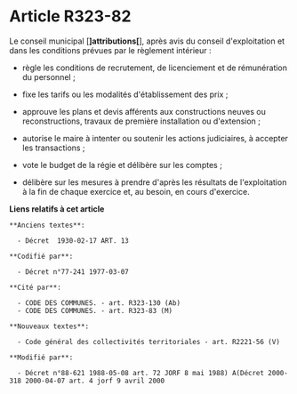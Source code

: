 # Article R323-82

Le conseil municipal [**]attributions[**], après avis du conseil d'exploitation et dans les conditions prévues par le
règlement intérieur :

- règle les conditions de recrutement, de licenciement et de rémunération du personnel ;

- fixe les tarifs ou les modalités d'établissement des prix ;

- approuve les plans et devis afférents aux constructions neuves ou reconstructions, travaux de première installation ou
d'extension ;

- autorise le maire à intenter ou soutenir les actions judiciaires, à accepter les transactions ;

- vote le budget de la régie et délibère sur les comptes ;

- délibère sur les mesures à prendre d'après les résultats de l'exploitation à la fin de chaque exercice et, au besoin, en
cours d'exercice.

**Liens relatifs à cet article**

	**Anciens textes**:

	  - Décret  1930-02-17 ART. 13

	**Codifié par**:

	  - Décret n°77-241 1977-03-07

	**Cité par**:

	  - CODE DES COMMUNES. - art. R323-130 (Ab)
	  - CODE DES COMMUNES. - art. R323-83 (M)

	**Nouveaux textes**:

	  - Code général des collectivités territoriales - art. R2221-56 (V)

	**Modifié par**:

	  - Décret n°88-621 1988-05-08 art. 72 JORF 8 mai 1988) A(Décret 2000-318 2000-04-07 art. 4 jorf 9 avril 2000
